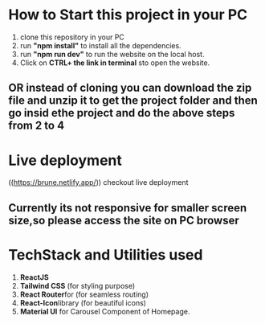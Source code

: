 # How to Start this project in your PC

1. clone this repository in your PC
2. run **"npm install"** to install all the dependencies.
3. run **"npm run dev"** to run the website on the local host.
4. Click on **CTRL+ the link in terminal** sto open the website.

## OR instead of cloning you can download the zip file and unzip it to get the project folder and then go insid ethe project and do the above steps from 2 to 4

# Live deployment

((https://brune.netlify.app/)) checkout live deployment

## Currently its not responsive for smaller screen size,so please access the site on PC browser

# TechStack and Utilities used

1. **ReactJS**
2. **Tailwind CSS** (for styling purpose)
3. **React Router**for (for seamless routing)
4. **React-Icon**library (for beautiful icons)
5. **Material UI** for Carousel Component of Homepage.
